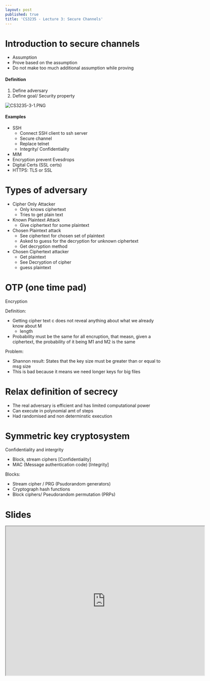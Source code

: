 ```yaml
---
layout: post
published: true
title: 'CS3235 - Lecture 3: Secure Channels'
---
```

# Introduction to secure channels

- Assumption
- Prove based on the assumption
- Do not make too much additional assumption while proving

#### Definition
1. Define adversary
2. Define goal/ Security property

![CS3235-3-1.PNG]({{site.baseurl}}/img/CS3235-3-1.PNG)

#### Examples
- SSH
	- Connect SSH client to ssh server
    - Secure channel
    - Replace telnet
    - Integrity/ Confidentiality
- MIM 
- Encryption prevent Evesdrops
- Digital Certs (SSL certs)
- HTTPS: TLS or SSL

# Types of adversary
- Cipher Only Attacker
	- Only knows ciphertext
    - Tries to get plain text
- Known Plaintext Attack
	- Give ciphertext for some plaintext
- Chosen Plaintext attack
	- See ciphertext for chosen set of plaintext
    - Asked to guess for the decryption for unknown ciphertext
    - Get decryption method
- Chosen Ciphertext attacker
	- Get plaintext
    - See Decryption of cipher
    - guess plaintext

# OTP (one time pad)

Encryption

Definition: 
- Getting cipher text c does not reveal anything about what we already know about M
	- length 
- Probability must be the same for all encruption, that measn, given a ciphertext, the probability of it being M1 and M2 is the same

Problem:
- Shannon result: States that the key size must be greater than or equal to msg size
- This is bad because it means we need longer keys for big files

# Relax definition of secrecy
- The real adversary is efficient and has limited computational power
- Can execute in polynomial amt of steps
- Had randomised and non determinstic execution


# Symmetric key cryptosystem

Confidentiality and intergrity


- Block, stream ciphers [Confidentiality]
- MAC (Message authentication code) [Integrity]

Blocks:
- Stream cipher / PRG (Psudorandom generators)
- Cryptograph hash functions
- Block ciphers/ Pseudorandom permutation (PRPs)



# Slides
<iframe src="https://drive.google.com/file/d/1umJw-6DuqqNLYDw7iIsaoR5f5d8k29Cu/preview" width="640" height="480"></iframe>
